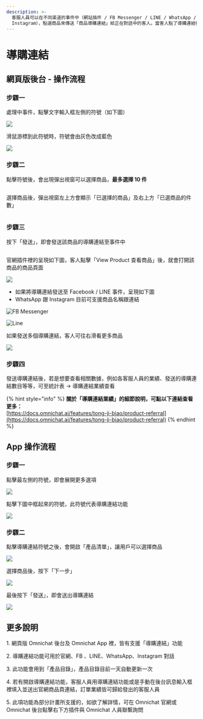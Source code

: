```yaml
---
description: >-
  客服人員可以在不同渠道的事件中（網站插件 / FB Messenger / LINE / WhatsApp /
  Instagram），點選商品來傳送「商品導購連結」給正在對話中的客人。當客人點了導購連結後完成購買，會將此筆訂單的業績歸給發送導購連結的該客服人員。
---
```


# 導購連結

## 網頁版後台 - 操作流程

### **步驟一**

處理中事件，點擊文字輸入框左側的符號（如下圖）



![](<../../.gitbook/assets/image (135).png>)

滑鼠游標到此符號時，符號會由灰色改成藍色

![](<../../.gitbook/assets/導購連結 2.png>)



### **步驟二**

點擊符號後，會出現彈出視窗可以選擇商品，**最多選擇 10 件**

<figure><img src="../../.gitbook/assets/截圖 2022-10-25 上午10.08.08.png" alt=""><figcaption></figcaption></figure>

選擇商品後，彈出視窗左上方會顯示「已選擇的商品」及右上方「已選商品的件數」

<figure><img src="../../.gitbook/assets/截圖 2022-10-25 上午10.26.51.png" alt=""><figcaption></figcaption></figure>

### **步驟三**

按下「發送」，即會發送該商品的導購連結至事件中

<figure><img src="../../.gitbook/assets/截圖 2022-10-25 上午10.30.56.png" alt=""><figcaption></figcaption></figure>

官網插件裡的呈現如下圖，客人點擊「View Product 查看商品」後，就會打開該商品的商品頁面



![](<../../.gitbook/assets/image (38).png>)

* 如果將導購連結發送至 Facebook / LINE 事件，呈現如下圖
* WhatsApp 跟 Instagram 目前可支援商品名稱跟連結

![FB Messenger ](<../../.gitbook/assets/導購連結 fb.png>)



![Line](<../../.gitbook/assets/導購連結 line.png>)



如果發送多個導購連結，客人可往右滑看更多商品



![](<../../.gitbook/assets/captured (4).gif>)



### **步驟四**

發送導購連結後，若是想要查看相關數據，例如各客服人員的業績、發送的導購連結數目等等，可至統計表 -> 導購連結業績查看

{% hint style="info" %}
**關於「導購連結業績」的細節說明，可點以下連結查看更多：**\
[https://docs.omnichat.ai/features/tong-ji-biao/product-referral](https://docs.omnichat.ai/features/tong-ji-biao/product-referral)
{% endhint %}



## App 操作流程

### **步驟一**

點擊最左側的符號，即會展開更多選項

![](<../../.gitbook/assets/App 導購 1.png>)



點擊下圖中框起來的符號，此符號代表導購連結功能

![](<../../.gitbook/assets/App 導購 2.png>)



### **步驟二**

點擊導購連結符號之後，會開啟「產品清單」，讓用戶可以選擇商品

![](<../../.gitbook/assets/App 導購 3.png>)



選擇商品後，按下「下一步」

![](<../../.gitbook/assets/App 導購 4.png>)



最後按下「發送」，即會送出導購連結

![](<../../.gitbook/assets/App 導購 5.png>)

## 更多說明

1\. 網頁版 Omnichat 後台及 Omnichat App 裡，皆有支援「導購連結」功能

2\. 導購連結功能可用於官網、FB 、LINE、WhatsApp、Instagram 對話

3\. 此功能會用到「產品目錄」，產品目錄目前一天自動更新一次

4\. 若有開啟導購連結功能，客服人員用導購連結功能或是手動在後台訊息輸入框裡填入並送出官網商品頁連結，訂單業績皆可歸給發出的客服人員

5\. 此項功能為部分計畫所支援的，如欲了解詳情，可在 Omnichat 官網或 Omnichat 後台點擊右下方插件與 Omnichat 人員聯繫詢問

